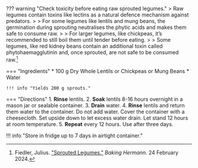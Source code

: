 ??? warning "Check toxicity before eating raw sprouted legumes."
    > Raw legumes contain toxins like lectins as a natural defence mechanism against predators.
    >
    > For some legumes like lentils and mung beans, the germination during sprouting neutralises the phytic acids and makes them safe to consume raw.
    >
    > For larger legumes, like chickpeas, it’s recommended to still boil them until tender before eating.
    >
    > Some legumes, like red kidney beans contain an additional toxin called phytohaemagglutinin and, once sprouted, are not safe to be consumed raw.[^hermann_legumes]

=== "Ingredients"
    * 100 g Dry Whole Lentils or Chickpeas or Mung Beans
    * Water

    !!! info "Yields 200 g sprouts."

=== "Directions"
    1. **Rinse** lentils.
    2. **Soak** lentils 8-16 hours overnight in a mason jar or sealable container.
    3. **Drain** water.
    4. **Rinse** lentils and return them water to the container. Do not add water. Cover the container with a cheesecloth. Set upside down to let excess water drain. Let stand 12 hours at room temperature.
    5. **Repeat** every 12 hours. Use after three days.

!!! info "Store in fridge up to 7 days in airtight container."

[^hermannyt]:
    Fiedler, Julius.
    ["How to Sprout ANY Legume."](https://youtube.com/shorts/6oFG3Z-wEbg?si=WrubsPbjJND9HB8p)
    [_YouTube: @BakingHermann._](https://www.youtube.com/@BakingHermann)
    24 February 2024.
[^hermann_legumes]:
    Fiedler, Julius.
    ["Sprouted Legumes."](https://bakinghermann.com/sprouted-legumes/)
    _Baking Hermann._
    24 February 2024.
[^hermann_lentils]:
    Fiedler, Julius.
    ["Sprouted Lentils."](https://bakinghermann.com/sprouted-lentils/)
    _Baking Hermann._
    7 February 2024.
